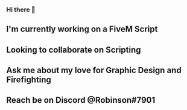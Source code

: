 ### Hi there 👋
## I'm currently working on a FiveM Script
## Looking to collaborate on Scripting
## Ask me about my love for Graphic Design and Firefighting
## Reach be on Discord @Robinson#7901
<!--
**symeRobinson/symeRobinson** is a ✨ _special_ ✨ repository because its `README.md` (this file) appears on your GitHub profile.

Here are some ideas to get you started:

- 🔭 I’m currently working on ...
- 🌱 I’m currently learning ...
- 👯 I’m looking to collaborate on ...
- 🤔 I’m looking for help with ...
- 💬 Ask me about ...
- 📫 How to reach me: ...
- 😄 Pronouns: ...
- ⚡ Fun fact: ...
-->
